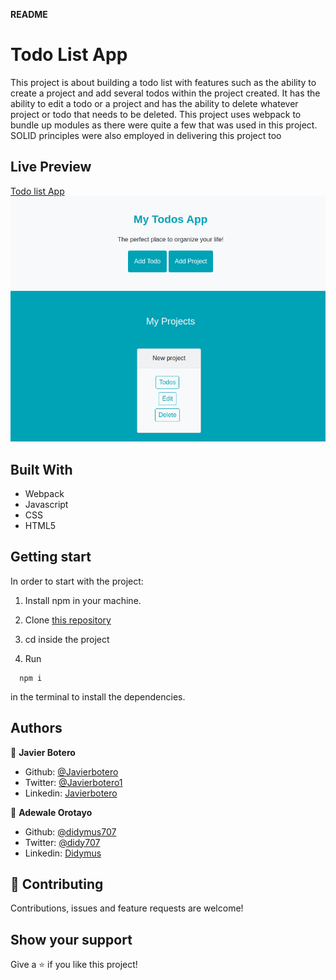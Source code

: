 **README**

# Todo List App #

This project is about building a todo list with features such as the ability to create a project and add several todos within the project created. It has the ability to edit a todo or a project and has the ability to delete whatever project or todo that needs to be deleted. This project uses webpack to bundle up modules as there were quite a few that was used in this project. SOLID principles were also employed in delivering this project too

## Live Preview

[Todo list App](https://javierbotero.github.io/todolist-App/)
![Screenshot todo list app](https://github.com/javierbotero/todolist-App/blob/development/src/assets/Screenshot%20from%202020-11-13%2021-50-54.png)

## Built With

- Webpack
- Javascript
- CSS
- HTML5

## Getting start

In order to start with the project:

1. Install npm in your machine.
2. Clone [this repository](https://github.com/javierbotero/todolist-App)
3. cd inside the project

4. Run
```
  npm i
```
in the terminal to install the dependencies.


## Authors

👤 **Javier Botero**

- Github: [@Javierbotero](https://github.com/javierbotero)
- Twitter: [@Javierbotero1](https://twitter.com/Javierboterodev)
- Linkedin: [Javierbotero](https://www.linkedin.com/in/javierboterodev/)

👤 **Adewale Orotayo**

- Github: [@didymus707](https://github.com/didymus707)
- Twitter: [@didy707](https://twitter.com/didy707)
- Linkedin: [Didymus](https://www.linkedin.com/in/adewale-thomas-orotayo/)

## 🤝 Contributing

Contributions, issues and feature requests are welcome!

## Show your support

Give a ⭐️ if you like this project!